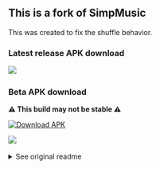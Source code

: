 ## This is a fork of SimpMusic

This was created to fix the shuffle behavior.

### Latest release APK download

<a href="http://github.com/Iliano101/SimpMusic/releases/latest/download/SimpMusic.apk"><img src="https://i.postimg.cc/sxWv2J29/badge-github.png" height="80"></a>

### Beta APK download

**⚠️ This build may not be stable ⚠️**

[![Download APK](https://github.com/Iliano101/SimpMusic/actions/workflows/beta-build.yml/badge.svg?branch=main)](https://nightly.link/Iliano101/SimpMusic/workflows/beta-build/main/release-build.zip)

<a href="https://nightly.link/Iliano101/SimpMusic/workflows/beta-build/main/release-build.zip"><img src="https://i.postimg.cc/sxWv2J29/badge-github.png" height="80"></a>

<details>
<summary>See original readme
</summary>
<div align="center">
	<img src="https://raw.githubusercontent.com/maxrave-dev/SimpMusic/jetpack_compose/fastlane/metadata/android/en-US/images/featureGraphic.png">
<h1>SimpMusic</h1>A FOSS YouTube Music client for Android with many features from<br>Spotify, Musixmatch, SponsorBlock, ReturnYouTubeDislike<br>
<br>
<a href="https://github.com/maxrave-dev/SimpMusic/releases"><img src="https://img.shields.io/github/v/release/maxrave-dev/SimpMusic"></a>
<a href="https://github.com/maxrave-dev/SimpMusic/releases"><img src="https://img.shields.io/github/downloads/maxrave-dev/SimpMusic/total"></a>
<br>
<br>
<a href="https://apt.izzysoft.de/packages/com.maxrave.simpmusic/"><img src="https://gitlab.com/IzzyOnDroid/repo/-/raw/master/assets/IzzyOnDroid.png" height="80"></a>
<a href="https://f-droid.org/en/packages/com.maxrave.simpmusic/"><img src="https://fdroid.gitlab.io/artwork/badge/get-it-on.png" height="80"></a>
<a href="https://github.com/maxrave-dev/SimpMusic/releases"><img src="https://raw.githubusercontent.com/NeoApplications/Neo-Backup/034b226cea5c1b30eb4f6a6f313e4dadcbb0ece4/badge_github.png" height="80"></a>
<h3>Nightly Build<h3>
<a href="https://nightly.link/maxrave-dev/SimpMusic/workflows/android/jetpack_compose/app.zip"><img src="https://github.com/maxrave-dev/SimpMusic/actions/workflows/android.yml/badge.svg"></a><br/>
<a href="https://nightly.link/maxrave-dev/SimpMusic/workflows/android/jetpack_compose/app.zip"><img src="https://raw.githubusercontent.com/NeoApplications/Neo-Backup/034b226cea5c1b30eb4f6a6f313e4dadcbb0ece4/badge_github.png" height="80"></a>
</div>

## Features ✨️

-   Play music from YouTube Music or YouTube free without ads in the background
-   Browsing Home, Charts, Podcast, Moods & Genre with YouTube Music data at high speed
-   Search everything on YouTube
-   Analyze your playing data, create custom playlists, and sync with YouTube Music...
-   Spotify Canvas supported
-   Play 1080p video option with subtitle
-   AI suggestions songs
-   Notification from followed artists
-   Caching and can save data for offline playback
-   Synced lyrics from Musixmatch, LRCLIB, Spotify (require login) and YouTube Transcript and translated lyrics (Community translation from Musixmatch)
-   Personalize data (\*) and multi-YouTube-account support
-   Support SponsorBlock, Return YouTube Dislike
-   Sleep Timer
-   Android Auto with online content
-   And many more!

> (\*) For users who chose "Send back to Google" feature

> **Warning**

> This app is in the beta stage, so it may have many bugs and make it crash. If you find any bugs,
> please create an issue or contact me via email or discord sever.

## Screenshots

<p align="center">
  <img src="https://github.com/maxrave-dev/SimpMusic/blob/jetpack_compose/asset/screenshot/2.png?raw=true" width="200" />
  <img src="https://github.com/maxrave-dev/SimpMusic/blob/jetpack_compose/asset/screenshot/3.png?raw=true" width="200" />
   <img src="https://github.com/maxrave-dev/SimpMusic/blob/jetpack_compose/asset/screenshot/4.png?raw=true" width="200" />
   <img src="https://github.com/maxrave-dev/SimpMusic/blob/jetpack_compose/asset/screenshot/5.png?raw=true" width="200" />
</p>
<p align="center">
  <img src="https://github.com/maxrave-dev/SimpMusic/blob/jetpack_compose/asset/screenshot/6.png?raw=true" width="200" />
  <img src="https://github.com/maxrave-dev/SimpMusic/blob/jetpack_compose/asset/screenshot/7.png?raw=true" width="200" />
   <img src="https://github.com/maxrave-dev/SimpMusic/blob/jetpack_compose/asset/screenshot/8.png?raw=true" width="200" />
   <img src="https://github.com/maxrave-dev/SimpMusic/blob/jetpack_compose/asset/screenshot/9.png?raw=true" width="200" />
</p>
<p align="center">
  <img src="https://github.com/maxrave-dev/SimpMusic/blob/jetpack_compose/asset/screenshot/10.png?raw=true" width="200" />
  <img src="https://github.com/maxrave-dev/SimpMusic/blob/jetpack_compose/asset/screenshot/11.png?raw=true" width="200" />
  <img src="https://github.com/maxrave-dev/SimpMusic/blob/jetpack_compose/asset/screenshot/12.png?raw=true" width="200" />
</p>

#### More [screenshot](https://photos.app.goo.gl/AbieoXG5ctDrpwzp7) here.

## Data

-   This app uses hidden API from YouTube Music with some tricks to get data from YouTube Music.
-   Use Spotify Web API and some tricks to get Spotify Canvas and Lyrics
-   Thanks to [InnerTune](https://github.com/z-huang/InnerTune/) for the idea to get data from YouTube Music. This repo is my inspiration to create this app
-   My app is using [SponsorBlock](https://sponsor.ajay.app/) to skip sponsor in YouTube videos.
-   ReturnYouTubeDislike for getting information on votes
-   Lyrics data from Musixmatch and LRCLIB. More information [Musixmatch](https://developer.musixmatch.com/), [LRCLIB](https://lrclib.net/)

## Privacy

SimpMusic doesn't have any tracker or third-party server for collecting user data. If YouTube
logged-in users enable "Send back to Google" feature, SimpMusic only uses YouTube Music Tracking API
to send listening history and listening record of video to Google for better recommendations and
supporting artist or YouTube Creator (For API reference,
see [this](https://github.com/maxrave-dev/SimpMusic/blob/13f7ab6e5fa521b62a9fd31a1cefdc2787a1a8af/kotlinYtmusicScraper/src/main/java/com/maxrave/kotlinytmusicscraper/Ytmusic.kt#L639C4-L666C1)).

## Translation

[![Crowdin](https://badges.crowdin.net/simpmusic/localized.svg)](https://crowdin.com/project/simpmusic)
You can help me translate this app into your language by using Crowdin [SimpMusic on Crowdin](https://crowdin.com/project/simpmusic)

<details>

  <summary>Top Contributors</summary>

| Image                                                                                                                             | Username        | Full Name                              | Language                                                                                                                                                                     | Translated Words |
| --------------------------------------------------------------------------------------------------------------------------------- | --------------- | -------------------------------------- | ---------------------------------------------------------------------------------------------------------------------------------------------------------------------------- | ---------------- |
| ![maxrave](https://crowdin-static.downloads.crowdin.com/avatar/14178407/medium/070e1d1286e9bb49bad0266a19315f12.jpeg)             | maxrave         | Minh (maxrave)                         | Arabic, Chinese Simplified, Chinese Traditional, Finnish, French, German, Indonesian, Italian, Japanese, Polish, Portuguese, Russian, Spanish (Modern), Turkish, Vietnamese, | 4505             |
| ![eric100lin](https://crowdin-static.downloads.crowdin.com/avatar/16329472/medium/e246dc09dd9034e20c4451a3e1d9e476.jpeg)          | eric100lin      | Eric Lin (Tzu Hsiang Lin) (eric100lin) | Chinese Traditional,                                                                                                                                                         | 1128             |
| ![AmrEraky](https://crowdin-static.downloads.crowdin.com/avatar/15904523/medium/87578e72fa90778859373c2319a603bd.png)             | AmrEraky        | AmrEraky                               | Arabic,                                                                                                                                                                      | 1112             |
| ![clxf12](https://crowdin-static.downloads.crowdin.com/avatar/15817767/medium/7908bdeb8f8a9662a912dca8b6057e99.jpeg)              | clxf12          | Clxff H3r4ld0 (clxf12)                 | Indonesian,                                                                                                                                                                  | 997              |
| ![Cp0204](https://crowdin-static.downloads.crowdin.com/avatar/12904036/medium/61d5ff8ad17f02c74b25a4e3a6dd9f67_default.png)       | Cp0204          | Cp0204                                 | Chinese Simplified,                                                                                                                                                          | 982              |
| ![komputerX](https://crowdin-static.downloads.crowdin.com/avatar/15913787/medium/02e80f2376c45924c26f24464aa77e4e.png)            | komputerX       | komputerX                              | Turkish,                                                                                                                                                                     | 979              |
| ![andronedev](https://crowdin-static.downloads.crowdin.com/avatar/14635726/medium/56e04bb02ace2c8d4e1241e91354e4f4.png)           | andronedev      | andronedev                             | French,                                                                                                                                                                      | 945              |
| ![Zbynius](https://crowdin-static.downloads.crowdin.com/avatar/16051900/medium/28695595dbebdfc36be1191ed8f0aacb.png)              | Zbynius         | Zbynius                                | Polish,                                                                                                                                                                      | 942              |
| ![s.reszkojr](https://crowdin-static.downloads.crowdin.com/avatar/15131829/medium/07d7420c2d13bce1f7a6f11a02aec38e.png)           | s.reszkojr      | Fabio S. Reszko Jr. (s.reszkojr)       | Portuguese,                                                                                                                                                                  | 854              |
| ![FileX](https://crowdin-static.downloads.crowdin.com/avatar/16014929/medium/afc91f10a28a18a7b74676eda79d59e4_default.png)        | FileX           | FileX                                  | German, Japanese,                                                                                                                                                            | 844              |
| ![teemue](https://crowdin-static.downloads.crowdin.com/avatar/13301586/medium/29845b9bc870769f9f447f1e09a38c8d.png)               | teemue          | teemue                                 | Finnish,                                                                                                                                                                     | 829              |
| ![AndresQO](https://crowdin-static.downloads.crowdin.com/avatar/16046670/medium/e5b809b41b6f6e25eafe404c94955c43.jpeg)            | AndresQO        | Miguel Quicaño (AndresQO)              | Spanish (Modern),                                                                                                                                                            | 770              |
| ![Atuy1219](https://crowdin-static.downloads.crowdin.com/avatar/15747579/medium/86816e9e73cc890d6b4f7928369700a2_default.png)     | Atuy1219        | Atuy (Atuy1219)                        | Japanese,                                                                                                                                                                    | 714              |
| ![Ronner231](https://crowdin-static.downloads.crowdin.com/avatar/16021342/medium/7734d550df2de5a2fec2ffff33e7024c.jpeg)           | Ronner231       | Ronner (Ronner231)                     | Russian,                                                                                                                                                                     | 650              |
| ![BabyBenefactor](https://crowdin-static.downloads.crowdin.com/avatar/15977263/medium/6e2c41d65d0a3b0bde3190b4cd861fec.png)       | BabyBenefactor  | BabyBenefactor                         | Dutch,                                                                                                                                                                       | 481              |
| ![gaker19](https://crowdin-static.downloads.crowdin.com/avatar/15722805/medium/a0648c617565e26011dc6e17b491f8b0.png)              | gaker19         | gaker19                                | Dutch, German,                                                                                                                                                               | 385              |
| ![ghostnear](https://crowdin-static.downloads.crowdin.com/avatar/14949851/medium/eb634c29f022de8fd90147a45b2b45d4_default.png)    | ghostnear       | ゴーストニアー (ghostnear)             | Romanian,                                                                                                                                                                    | 328              |
| ![MONE_FIERA](https://crowdin-static.downloads.crowdin.com/avatar/15626257/medium/a27bb4112166ef9877bb1765745e69eb_default.png)   | MONE_FIERA      | MONE_FIERA                             | Japanese,                                                                                                                                                                    | 198              |
| ![Mora04](https://crowdin-static.downloads.crowdin.com/avatar/16291164/medium/d3b5acaf7706b7ddf497e9d55bf9d8bb.jpeg)              | Mora04          | Santiago Moreno (Mora04)               | Spanish (Modern),                                                                                                                                                            | 164              |
| ![bkrucarci](https://crowdin-static.downloads.crowdin.com/avatar/12412213/medium/607e1e98ba8d34da038d86f7a0bb07b7_default.png)    | bkrucarci       | Bekir UÇARCI (bkrucarci)               | Turkish,                                                                                                                                                                     | 160              |
| ![egpheel](https://crowdin-static.downloads.crowdin.com/avatar/16301586/medium/703735bada5f9aee60cf0eeaa4852679.jpeg)             | egpheel         | Eduardo Gil (egpheel)                  | Portuguese,                                                                                                                                                                  | 142              |
| ![milena-kos](https://crowdin-static.downloads.crowdin.com/avatar/15891805/medium/0ebd3d7f628e42995270613db4992c68.jpeg)          | milena-kos      | Milenakos (milena-kos)                 | Russian,                                                                                                                                                                     | 136              |
| ![stepersy](https://crowdin-static.downloads.crowdin.com/avatar/16198720/medium/b3b8d47d35498b04d293bf766d6e1842.jpeg)            | stepersy        | Stefano Persano Adorno (stepersy)      | Italian,                                                                                                                                                                     | 123              |
| ![siggi1984](https://crowdin-static.downloads.crowdin.com/avatar/15963157/medium/af6f94fe7cea3595b77a2a8b41433d03.png)            | siggi1984       | siggi1984                              | German,                                                                                                                                                                      | 97               |
| ![espiondev](https://crowdin-static.downloads.crowdin.com/avatar/16248398/medium/0cad75225d2b737f3f0b9b0996b576f6.jpeg)           | espiondev       | Espion (espiondev)                     | French,                                                                                                                                                                      | 85               |
| ![Paxsenix0](https://crowdin-static.downloads.crowdin.com/avatar/16048552/medium/870a6f6d49e3c325058aa88e55bac81b.jpeg)           | Paxsenix0       | Alex (Paxsenix0)                       | Indonesian,                                                                                                                                                                  | 77               |
| ![rikalaj](https://crowdin-static.downloads.crowdin.com/avatar/15079923/medium/317150e188196d6f8f4baa1a599acc65_default.png)      | rikalaj         | rikalaj                                | Finnish,                                                                                                                                                                     | 61               |
| ![BrightDV](https://crowdin-static.downloads.crowdin.com/avatar/15021663/medium/ad932c65a6328c1da3c125b0a8119eac.png)             | BrightDV        | BrightDV                               | French,                                                                                                                                                                      | 55               |
| ![RD3V](https://crowdin-static.downloads.crowdin.com/avatar/15973217/medium/dcd5a3a9ab51dc285ad89ded3cdb0c38.png)                 | RD3V            | RD3V                                   | Polish,                                                                                                                                                                      | 48               |
| ![krist7169](https://crowdin-static.downloads.crowdin.com/avatar/14290958/medium/acd35924b7b6710b3890a369ff507153.jpeg)           | krist7169       | Šimon Krištufek (krist7169)            | Czech,                                                                                                                                                                       | 42               |
| ![GeovaneDev](https://crowdin-static.downloads.crowdin.com/avatar/16119164/medium/a81e574f2dcbc6de7a8f10cc22c0fcb8.png)           | GeovaneDev      | Geovane (GeovaneDev)                   | Portuguese,                                                                                                                                                                  | 35               |
| ![chatinteligence](https://crowdin-static.downloads.crowdin.com/avatar/16121068/medium/f8814b63a40d7335d8f3eaf5b3b0176a.jpg)      | chatinteligence | neonhack (chatinteligence)             | Spanish (Modern),                                                                                                                                                            | 33               |
| ![Egor418](https://crowdin-static.downloads.crowdin.com/avatar/15377634/medium/9ef6ca09b23addbc96c9e22009d50d25.jpeg)             | Egor418         | Egor418                                | Russian,                                                                                                                                                                     | 31               |
| ![cstogmuller](https://crowdin-static.downloads.crowdin.com/avatar/15983147/medium/f668476225ef71b84c96917a1fac7426_default.png)  | cstogmuller     | cstogmuller                            | German,                                                                                                                                                                      | 30               |
| ![REMOVED_USER](https://crowdin-static.downloads.crowdin.com/avatar/16214652/medium/c3b736a35e21d346ae618c6822cfc5bf_default.png) | REMOVED_USER    | REMOVED_USER                           | Portuguese,                                                                                                                                                                  | 28               |
| ![tralalax](https://crowdin-static.downloads.crowdin.com/avatar/15996263/medium/a801a853776ac5462ceb89d5baf242b2.jpg)             | tralalax        | tralalax                               | French,                                                                                                                                                                      | 27               |
| ![hudiei52](https://crowdin-static.downloads.crowdin.com/avatar/13341742/medium/7628d04303020d499eaf5c7d4118ee2a.jpg)             | hudiei52        | PH Pang (hudiei52)                     | Chinese Simplified,                                                                                                                                                          | 19               |
| ![haudek](https://crowdin-static.downloads.crowdin.com/avatar/13995011/medium/9d2ea24d044e08d8776f4ca474bed239.jpeg)              | haudek          | Maciej Haudek (haudek)                 | Polish,                                                                                                                                                                      | 6                |
| ![bigstern54](https://crowdin-static.downloads.crowdin.com/avatar/16276884/medium/83ad048e5421d9b38257080fa6bb3ef2.png)           | bigstern54      | big stern (bigstern54)                 | Russian,                                                                                                                                                                     | 5                |
| ![tyy2750709](https://crowdin-static.downloads.crowdin.com/avatar/16346776/medium/158f91f3a723d7b5ff2a873e70ea072f.png)           | tyy2750709      | yyin tao (tyy2750709)                  | Chinese Simplified,                                                                                                                                                          | 4                |
| ![chrisarabagas](https://crowdin-static.downloads.crowdin.com/avatar/16215132/medium/41aa129c66e8d728b513990478711bf6.png)        | chrisarabagas   | Argo Carpathians (chrisarabagas)       | Indonesian,                                                                                                                                                                  | 2                |
| ![enescelikbas873](https://crowdin-static.downloads.crowdin.com/avatar/16220370/medium/6ebf150736d25e875a5d9bb464cfebac.png)      | enescelikbas873 | Enes Çelikbaş (enescelikbas873)        | Turkish,                                                                                                                                                                     | 2                |
| ![davidevol](https://crowdin-static.downloads.crowdin.com/avatar/14878728/medium/3026648aea7853e299fc782ff8bb9b2c.jpg)            | davidevol       | David (davidevol)                      | Portuguese,                                                                                                                                                                  | 2                |
| ![sujitfg1](https://crowdin-static.downloads.crowdin.com/avatar/16084474/medium/7c23adcfa96e3791f8cbc4a1a4518c10.png)             | sujitfg1        | sujitfg1                               | Hindi,                                                                                                                                                                       | 1                |

</details>

## FAQ

#### 1. Wrong Lyrics?

YouTube Music is not an official partner of Musixmatch so you can't get lyrics directly if using YouTube"
videoId" parameter. So I need to use some "String Matcher" and "Duration" for search lyrics. So
sometimes, some songs or videos get the wrong lyric's

#### 2. Why the name or brand is "SimpMusic"?

Simply, because I love this name. It's a combination of Simple and Music. But SimpMusic is not a simple app, it's all you need for a powerful music streaming app.

## Developer/Team

### [maxrave-dev](https://github.com/maxrave-dev/SimpMusic): Founder/Developer/Designer

### [Owen Connor](https://github.com/owencz1998): Discord Server Admin.

## Support & Donations

<div align="left">
<a href="https://simpmusic.tech/"><img alt="Visit the website" height="50" src="https://cdn.jsdelivr.net/npm/@intergrav/devins-badges@3/assets/cozy/documentation/website_vector.svg"></a>
&nbsp;
<a href="https://discord.gg/Rq5tWVM9Hg"><img alt="Discord Server" height="50" src="https://cdn.jsdelivr.net/npm/@intergrav/devins-badges@3/assets/cozy/social/discord-plural_vector.svg"></a>
&nbsp;
<br>
<a href="https://www.buymeacoffee.com/maxrave"><img alt="Buy me a Coffee" height="50" src="https://cdn.jsdelivr.net/npm/@intergrav/devins-badges@3/assets/cozy/donate/buymeacoffee-singular_vector.svg"></a>
&nbsp;
<a href="https://liberapay.com/maxrave/"><img alt="liberapay" height="50"
src="https://raw.githubusercontent.com/liberapay/liberapay.com/master/www/assets/liberapay/logo-v2_black-on-yellow.svg"></a>
</div>

### MOMO or Vietnamese banking

<p float="left">
	<img src="https://github.com/maxrave-dev/SimpMusic/blob/dev/asset/52770992.jpg?raw=true" width="300">
</p>
</details>
